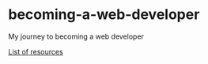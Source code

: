 # becoming-a-web-developer
My journey to becoming a web developer

[List of resources](./docs/list-resources.md)
